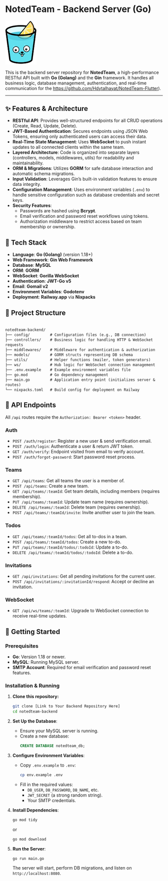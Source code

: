 # NotedTeam - Backend Server (Go)

<img src="https://raw.githubusercontent.com/gin-gonic/logo/master/color.png" alt="Go & Gin" width="100"/>

This is the backend server repository for **NotedTeam**, a high-performance RESTful API built with **Go (Golang)** and the **Gin** framework. It handles all business logic, database management, authentication, and real-time communication for the https://github.com/Hdytalhayat/NotedTeam-Flutter).

---

## ✨ Features & Architecture

- **RESTful API**: Provides well-structured endpoints for all CRUD operations (Create, Read, Update, Delete).
- **JWT-Based Authentication**: Secures endpoints using JSON Web Tokens, ensuring only authenticated users can access their data.
- **Real-Time State Management**: Uses **WebSocket** to push instant updates to all connected clients within the same team.
- **Layered Architecture**: Code is organized into separate layers (controllers, models, middlewares, utils) for readability and maintainability.
- **ORM & Migrations**: Utilizes **GORM** for safe database interaction and automatic schema migrations.
- **Input Validation**: Leverages Gin’s built-in validation features to ensure data integrity.
- **Configuration Management**: Uses environment variables (`.env`) to handle sensitive configuration such as database credentials and secret keys.
- **Security Features**:
  - Passwords are hashed using **Bcrypt**.
  - Email verification and password reset workflows using tokens.
  - Authorization middleware to restrict access based on team membership or ownership.

## 🚀 Tech Stack

- **Language**: **Go (Golang)** (version 1.18+)
- **Web Framework**: **Gin Web Framework**
- **Database**: **MySQL**
- **ORM**: **GORM**
- **WebSocket**: **Gorilla WebSocket**
- **Authentication**: **JWT-Go v5**
- **Email**: **Gomail v2**
- **Environment Variables**: **Godotenv**
- **Deployment**: **Railway.app** via **Nixpacks**

## 📂 Project Structure

```

notedteam-backend/
├── config/         # Configuration files (e.g., DB connection)
├── controllers/    # Business logic for handling HTTP & WebSocket requests
├── middlewares/    # Middleware for authentication & authorization
├── models/         # GORM structs representing DB schema
├── utils/          # Helper functions (mailer, token generators)
├── ws/             # Hub logic for WebSocket connection management
├── .env.example    # Example environment variables file
├── go.mod          # Go dependency management
├── main.go         # Application entry point (initializes server & routes)
└── nixpacks.toml   # Build config for deployment on Railway

````

## 📡 API Endpoints

All `/api` routes require the `Authorization: Bearer <token>` header.

### Auth
- `POST /auth/register`: Register a new user & send verification email.
- `POST /auth/login`: Authenticate a user & return JWT token.
- `GET /auth/verify`: Endpoint visited from email to verify account.
- `POST /auth/forgot-password`: Start password reset process.

### Teams
- `GET /api/teams`: Get all teams the user is a member of.
- `POST /api/teams`: Create a new team.
- `GET /api/teams/:teamId`: Get team details, including members (requires membership).
- `PUT /api/teams/:teamId`: Update team name (requires ownership).
- `DELETE /api/teams/:teamId`: Delete team (requires ownership).
- `POST /api/teams/:teamId/invite`: Invite another user to join the team.

### Todos
- `GET /api/teams/:teamId/todos`: Get all to-dos in a team.
- `POST /api/teams/:teamId/todos`: Create a new to-do.
- `PUT /api/teams/:teamId/todos/:todoId`: Update a to-do.
- `DELETE /api/teams/:teamId/todos/:todoId`: Delete a to-do.

### Invitations
- `GET /api/invitations`: Get all pending invitations for the current user.
- `POST /api/invitations/:invitationId/respond`: Accept or decline an invitation.

### WebSocket
- `GET /api/ws/teams/:teamId`: Upgrade to WebSocket connection to receive real-time updates.

## 🏁 Getting Started

### Prerequisites

- **Go**: Version 1.18 or newer.
- **MySQL**: Running MySQL server.
- **SMTP Account**: Required for email verification and password reset features.

### Installation & Running

1. **Clone this repository:**
    ```bash
    git clone [Link to Your Backend Repository Here]
    cd notedteam-backend
    ```

2. **Set Up the Database**:
    - Ensure your MySQL server is running.
    - Create a new database:
      ```sql
      CREATE DATABASE notedteam_db;
      ```

3. **Configure Environment Variables**:
    - Copy `.env.example` to `.env`:
      ```bash
      cp env.example .env
      ```
    - Fill in the required values:
        - `DB_USER`, `DB_PASSWORD`, `DB_NAME`, etc.
        - `JWT_SECRET` (a strong random string).
        - Your SMTP credentials.

4. **Install Dependencies**:
    ```bash
    go mod tidy
    ```
    or
    ```bash
    go mod download
    ```

5. **Run the Server**:
    ```bash
    go run main.go
    ```
    The server will start, perform DB migrations, and listen on `http://localhost:8080`.
